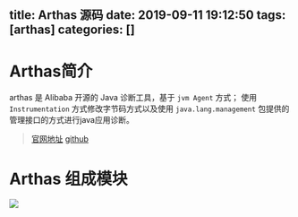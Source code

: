title: Arthas 源码
date: 2019-09-11 19:12:50
tags: [arthas]
categories: []
---
# Arthas简介
arthas 是 Alibaba 开源的 Java 诊断工具，基于 `jvm Agent` 方式；
使用 `Instrumentation` 方式修改字节码方式以及使用 `java.lang.management` 包提供的管理接口的方式进行java应用诊断。

> [官网地址](https://alibaba.github.io/arthas/)
> [github](https://github.com/alibaba/arthas/)

# Arthas 组成模块

![](https://wiki-1258407249.cos.ap-chengdu.myqcloud.com/2019-09-11-narration-of-arthas/arthas.png)
